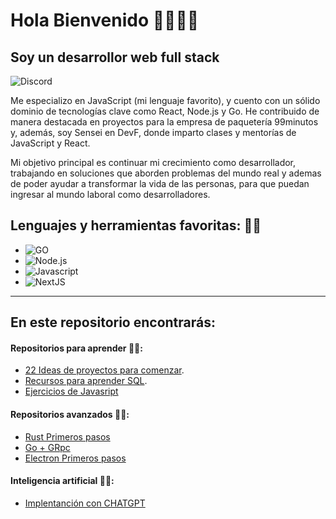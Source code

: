 # Hola Bienvenido 👋🏼🖖🏼

## Soy un desarrollor web full stack
![Discord](https://img.shields.io/discord/718518515279069316?style=social&label=Discord&logo=discord)

Me especializo en JavaScript (mi lenguaje favorito), y cuento con un sólido dominio de tecnologías clave como React, Node.js y Go. He contribuido de manera destacada en proyectos para la empresa de paquetería 99minutos y, además, soy Sensei en DevF, donde imparto clases y mentorías de JavaScript y React.

Mi objetivo principal es continuar mi crecimiento como desarrollador, trabajando en soluciones que aborden problemas del mundo real y ademas de poder ayudar a transformar la vida de las personas, para que puedan ingresar al mundo laboral como desarrolladores.


## Lenguajes y herramientas favoritas: 🔩🔩 
- ![GO](https://img.shields.io/badge/GO-00ADD8?style=for-the-badge&logo=go&logoColor=white&labelColor=101010)
- ![Node.js](https://img.shields.io/badge/Node.js-339933?style=for-the-badge&logo=node.js&logoColor=white&labelColor=101010)
- ![Javascript](https://img.shields.io/badge/JavaScript-F7DF1E?style=for-the-badge&logo=javascript&logoColor=white&labelColor=101010)
- ![NextJS](https://img.shields.io/badge/NextJS-000000?style=for-the-badge&logo=next.js&logoColor=white&labelColor=101010)

- - -

## En este repositorio encontrarás:

#### Repositorios para aprender 🦉🦉:

- [22  Ideas de proyectos para comenzar](https://github.com/cchavezmx/3-WEB-PROTALENTO).
- [Recursos para aprender SQL](https://github.com/cchavezmx/Aprendiendo-SQL).
- [Ejercicios de Javasript](https://github.com/cchavezmx/JAVASCRIPT---EJERCICIOS)


#### Repositorios avanzados 🦾🦾:
- [Rust Primeros pasos](https://github.com/cchavezmx/Rust---101)
- [Go + GRpc](https://github.com/cchavezmx?tab=repositories&q=go&type=&language=&sort=)
- [Electron Primeros pasos](https://github.com/cchavezmx?tab=repositories&q=electron&type=&language=&sort=)

#### Inteligencia artificial 🧠🧠:
- [Implentanción con CHATGPT](https://github.com/cchavezmx/code-mirror)

